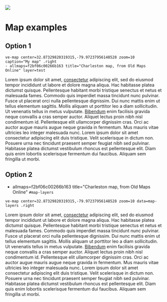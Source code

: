 [![](https://v3.juncture-digital.org/images/wb.svg)](https://v3.juncture-digital.org/wb)

# Map examples

## Option 1

```
ve-map center=32.87329820319315,-79.97237956148528 zoom=10  caption="My map" .right
- allmaps=f2bf06c00266b163 title="Charleston map, from Old Maps Online" layer=test
```

Lorem ipsum dolor sit amet, [consectetur](flyto/32.82909,-79.95338,14) adipiscing elit, sed do eiusmod tempor incididunt ut labore et dolore magna aliqua. Hac habitasse platea dictumst quisque. Pellentesque habitant morbi tristique senectus et netus et malesuada fames. Commodo quis imperdiet massa tincidunt nunc pulvinar. Fusce ut placerat orci nulla pellentesque dignissim. Dui nunc mattis enim ut tellus elementum sagittis. Mollis aliquam ut porttitor leo a diam sollicitudin. Ut venenatis tellus in metus vulputate. [Bibendum](flyto/33.3089,-79.25839,11.76) enim facilisis gravida neque convallis a cras semper auctor. Aliquet lectus proin nibh nisl condimentum id. Pellentesque elit ullamcorper dignissim cras. Orci ac auctor augue mauris augue neque gravida in fermentum. Mus mauris vitae ultricies leo integer malesuada nunc. Lorem ipsum dolor sit amet consectetur adipiscing elit duis tristique. Velit scelerisque in dictum non. Posuere urna nec tincidunt praesent semper feugiat nibh sed pulvinar. Habitasse platea dictumst vestibulum rhoncus est pellentesque elit. Diam quis enim lobortis scelerisque fermentum dui faucibus. Aliquam sem fringilla ut morbi.

## Option 2

- allmaps=f2bf06c00266b163 title="Charleston map, from Old Maps Online"
`#map-layers`

`ve-map center=32.87329820319315,-79.97237956148528 zoom=10 data=map-layers .right`

Lorem ipsum dolor sit amet, [consectetur](flyto/32.82909,-79.95338,14) adipiscing elit, sed do eiusmod tempor incididunt ut labore et dolore magna aliqua. Hac habitasse platea dictumst quisque. Pellentesque habitant morbi tristique senectus et netus et malesuada fames. Commodo quis imperdiet massa tincidunt nunc pulvinar. Fusce ut placerat orci nulla pellentesque dignissim. Dui nunc mattis enim ut tellus elementum sagittis. Mollis aliquam ut porttitor leo a diam sollicitudin. Ut venenatis tellus in metus vulputate. [Bibendum](flyto/33.3089,-79.25839,11.76) enim facilisis gravida neque convallis a cras semper auctor. Aliquet lectus proin nibh nisl condimentum id. Pellentesque elit ullamcorper dignissim cras. Orci ac auctor augue mauris augue neque gravida in fermentum. Mus mauris vitae ultricies leo integer malesuada nunc. Lorem ipsum dolor sit amet consectetur adipiscing elit duis tristique. Velit scelerisque in dictum non. Posuere urna nec tincidunt praesent semper feugiat nibh sed pulvinar. Habitasse platea dictumst vestibulum rhoncus est pellentesque elit. Diam quis enim lobortis scelerisque fermentum dui faucibus. Aliquam sem fringilla ut morbi.
